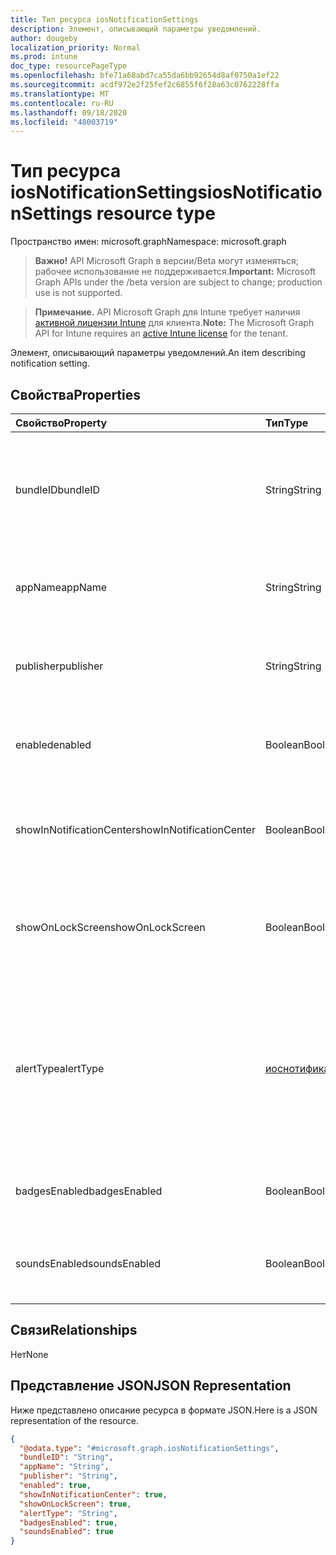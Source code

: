 ```yaml
---
title: Тип ресурса iosNotificationSettings
description: Элемент, описывающий параметры уведомлений.
author: dougeby
localization_priority: Normal
ms.prod: intune
doc_type: resourcePageType
ms.openlocfilehash: bfe71a68abd7ca55da6bb92654d8af0750a1ef22
ms.sourcegitcommit: acdf972e2f25fef2c6855f6f28a63c0762228ffa
ms.translationtype: MT
ms.contentlocale: ru-RU
ms.lasthandoff: 09/18/2020
ms.locfileid: "48003719"
---
```

# <a name="iosnotificationsettings-resource-type"></a><span data-ttu-id="7d04e-103">Тип ресурса iosNotificationSettings</span><span class="sxs-lookup"><span data-stu-id="7d04e-103">iosNotificationSettings resource type</span></span>

<span data-ttu-id="7d04e-104">Пространство имен: microsoft.graph</span><span class="sxs-lookup"><span data-stu-id="7d04e-104">Namespace: microsoft.graph</span></span>

> <span data-ttu-id="7d04e-105">**Важно!** API Microsoft Graph в версии/Beta могут изменяться; рабочее использование не поддерживается.</span><span class="sxs-lookup"><span data-stu-id="7d04e-105">**Important:** Microsoft Graph APIs under the /beta version are subject to change; production use is not supported.</span></span>

> <span data-ttu-id="7d04e-106">**Примечание.** API Microsoft Graph для Intune требует наличия [активной лицензии Intune](https://go.microsoft.com/fwlink/?linkid=839381) для клиента.</span><span class="sxs-lookup"><span data-stu-id="7d04e-106">**Note:** The Microsoft Graph API for Intune requires an [active Intune license](https://go.microsoft.com/fwlink/?linkid=839381) for the tenant.</span></span>

<span data-ttu-id="7d04e-107">Элемент, описывающий параметры уведомлений.</span><span class="sxs-lookup"><span data-stu-id="7d04e-107">An item describing notification setting.</span></span>

## <a name="properties"></a><span data-ttu-id="7d04e-108">Свойства</span><span class="sxs-lookup"><span data-stu-id="7d04e-108">Properties</span></span>
|<span data-ttu-id="7d04e-109">Свойство</span><span class="sxs-lookup"><span data-stu-id="7d04e-109">Property</span></span>|<span data-ttu-id="7d04e-110">Тип</span><span class="sxs-lookup"><span data-stu-id="7d04e-110">Type</span></span>|<span data-ttu-id="7d04e-111">Описание</span><span class="sxs-lookup"><span data-stu-id="7d04e-111">Description</span></span>|
|:---|:---|:---|
|<span data-ttu-id="7d04e-112">bundleID</span><span class="sxs-lookup"><span data-stu-id="7d04e-112">bundleID</span></span>|<span data-ttu-id="7d04e-113">String</span><span class="sxs-lookup"><span data-stu-id="7d04e-113">String</span></span>|<span data-ttu-id="7d04e-114">Идентификатор пакета для приложения, к которому необходимо применить эти параметры уведомлений.</span><span class="sxs-lookup"><span data-stu-id="7d04e-114">Bundle id of app to which to apply these notification settings.</span></span>|
|<span data-ttu-id="7d04e-115">appName</span><span class="sxs-lookup"><span data-stu-id="7d04e-115">appName</span></span>|<span data-ttu-id="7d04e-116">String</span><span class="sxs-lookup"><span data-stu-id="7d04e-116">String</span></span>|<span data-ttu-id="7d04e-117">Имя приложения, которое нужно связать со свойством bundleID.</span><span class="sxs-lookup"><span data-stu-id="7d04e-117">Application name to be associated with the bundleID.</span></span>|
|<span data-ttu-id="7d04e-118">publisher</span><span class="sxs-lookup"><span data-stu-id="7d04e-118">publisher</span></span>|<span data-ttu-id="7d04e-119">String</span><span class="sxs-lookup"><span data-stu-id="7d04e-119">String</span></span>|<span data-ttu-id="7d04e-120">Издатель, которого нужно связать со свойством bundleID.</span><span class="sxs-lookup"><span data-stu-id="7d04e-120">Publisher to be associated with the bundleID.</span></span>|
|<span data-ttu-id="7d04e-121">enabled</span><span class="sxs-lookup"><span data-stu-id="7d04e-121">enabled</span></span>|<span data-ttu-id="7d04e-122">Boolean</span><span class="sxs-lookup"><span data-stu-id="7d04e-122">Boolean</span></span>|<span data-ttu-id="7d04e-123">Указывает, разрешены ли уведомления для этого приложения.</span><span class="sxs-lookup"><span data-stu-id="7d04e-123">Indicates whether notifications are allowed for this app.</span></span>|
|<span data-ttu-id="7d04e-124">showInNotificationCenter</span><span class="sxs-lookup"><span data-stu-id="7d04e-124">showInNotificationCenter</span></span>|<span data-ttu-id="7d04e-125">Boolean</span><span class="sxs-lookup"><span data-stu-id="7d04e-125">Boolean</span></span>|<span data-ttu-id="7d04e-126">Указывает, можно ли отображать уведомления в центре уведомлений.</span><span class="sxs-lookup"><span data-stu-id="7d04e-126">Indicates whether notifications can be shown in notification center.</span></span>|
|<span data-ttu-id="7d04e-127">showOnLockScreen</span><span class="sxs-lookup"><span data-stu-id="7d04e-127">showOnLockScreen</span></span>|<span data-ttu-id="7d04e-128">Boolean</span><span class="sxs-lookup"><span data-stu-id="7d04e-128">Boolean</span></span>|<span data-ttu-id="7d04e-129">Указывает, можно ли отображать уведомления на экране блокировки.</span><span class="sxs-lookup"><span data-stu-id="7d04e-129">Indicates whether notifications can be shown on the lock screen.</span></span>|
|<span data-ttu-id="7d04e-130">alertType</span><span class="sxs-lookup"><span data-stu-id="7d04e-130">alertType</span></span>|[<span data-ttu-id="7d04e-131">иоснотификатионалерттипе</span><span class="sxs-lookup"><span data-stu-id="7d04e-131">iosNotificationAlertType</span></span>](../resources/intune-deviceconfig-iosnotificationalerttype.md)|<span data-ttu-id="7d04e-132">Определяет тип оповещения для уведомлений, связанных с этим приложением.</span><span class="sxs-lookup"><span data-stu-id="7d04e-132">Indicates the type of alert for notifications for this app.</span></span> <span data-ttu-id="7d04e-133">Возможные значения: `deviceDefault`, `banner`, `modal`, `none`.</span><span class="sxs-lookup"><span data-stu-id="7d04e-133">Possible values are: `deviceDefault`, `banner`, `modal`, `none`.</span></span>|
|<span data-ttu-id="7d04e-134">badgesEnabled</span><span class="sxs-lookup"><span data-stu-id="7d04e-134">badgesEnabled</span></span>|<span data-ttu-id="7d04e-135">Boolean</span><span class="sxs-lookup"><span data-stu-id="7d04e-135">Boolean</span></span>|<span data-ttu-id="7d04e-136">Указывает, разрешены ли эмблемы для этого приложения.</span><span class="sxs-lookup"><span data-stu-id="7d04e-136">Indicates whether badges are allowed for this app.</span></span>|
|<span data-ttu-id="7d04e-137">soundsEnabled</span><span class="sxs-lookup"><span data-stu-id="7d04e-137">soundsEnabled</span></span>|<span data-ttu-id="7d04e-138">Boolean</span><span class="sxs-lookup"><span data-stu-id="7d04e-138">Boolean</span></span>|<span data-ttu-id="7d04e-139">Указывает, разрешены ли звуковые сигналы для этого приложения.</span><span class="sxs-lookup"><span data-stu-id="7d04e-139">Indicates whether sounds are allowed for this app.</span></span>|

## <a name="relationships"></a><span data-ttu-id="7d04e-140">Связи</span><span class="sxs-lookup"><span data-stu-id="7d04e-140">Relationships</span></span>
<span data-ttu-id="7d04e-141">Нет</span><span class="sxs-lookup"><span data-stu-id="7d04e-141">None</span></span>

## <a name="json-representation"></a><span data-ttu-id="7d04e-142">Представление JSON</span><span class="sxs-lookup"><span data-stu-id="7d04e-142">JSON Representation</span></span>
<span data-ttu-id="7d04e-143">Ниже представлено описание ресурса в формате JSON.</span><span class="sxs-lookup"><span data-stu-id="7d04e-143">Here is a JSON representation of the resource.</span></span>
<!-- {
  "blockType": "resource",
  "@odata.type": "microsoft.graph.iosNotificationSettings"
}
-->
``` json
{
  "@odata.type": "#microsoft.graph.iosNotificationSettings",
  "bundleID": "String",
  "appName": "String",
  "publisher": "String",
  "enabled": true,
  "showInNotificationCenter": true,
  "showOnLockScreen": true,
  "alertType": "String",
  "badgesEnabled": true,
  "soundsEnabled": true
}
```






